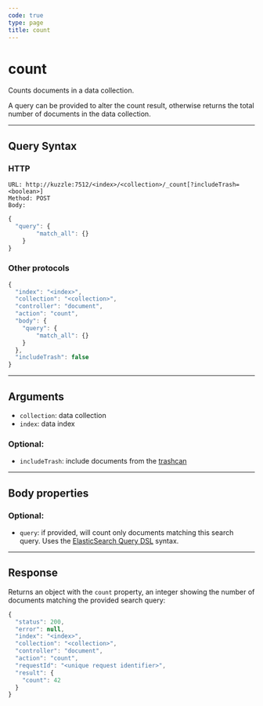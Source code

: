 ```yaml
---
code: true
type: page
title: count
---
```


# count

<SinceBadge version="1.0.0" />

Counts documents in a data collection.

A query can be provided to alter the count result, otherwise returns the total number of documents in the data collection.

---

## Query Syntax

### HTTP

```http
URL: http://kuzzle:7512/<index>/<collection>/_count[?includeTrash=<boolean>]
Method: POST
Body:
```

```js
{
  "query": {
        "match_all": {}
    }
}
```

### Other protocols

```js
{
  "index": "<index>",
  "collection": "<collection>",
  "controller": "document",
  "action": "count",
  "body": {
    "query": {
        "match_all": {}
    }
  },
  "includeTrash": false
}
```

---

## Arguments

- `collection`: data collection
- `index`: data index

### Optional:

- `includeTrash`: include documents from the [trashcan](/core/1/guide/guides/essentials/document-metadata/)

---

## Body properties

### Optional:

- `query`: if provided, will count only documents matching this search query. Uses the [ElasticSearch Query DSL](https://www.elastic.co/guide/en/elasticsearch/reference/5.6/query-dsl.html) syntax.

---

## Response

Returns an object with the `count` property, an integer showing the number of documents matching the provided search query:

```js
{
  "status": 200,
  "error": null,
  "index": "<index>",
  "collection": "<collection>",
  "controller": "document",
  "action": "count",
  "requestId": "<unique request identifier>",
  "result": {
    "count": 42
  }
}
```
